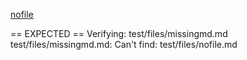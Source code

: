 [nofile](nofile.md)

== EXPECTED ==
Verifying: test/files/missingmd.md
test/files/missingmd.md: Can't find: test/files/nofile.md
